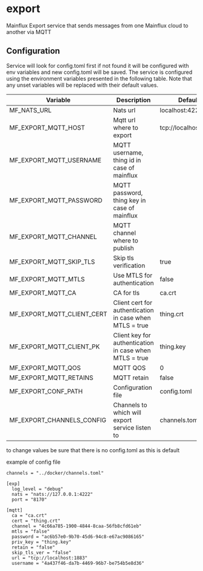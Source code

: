 # export
Mainflux Export service that sends messages from one Mainflux cloud to another via MQTT


## Configuration

Service will look for config.toml first if not found it will  be configured 
with env variables and new config.toml will be saved.
The service is configured using the environment variables presented in the
following table. Note that any unset variables will be replaced with their
default values.

| Variable                      | Description                                                   | Default               |
|-------------------------------|---------------------------------------------------------------|-----------------------|
| MF_NATS_URL                   | Nats url                                                      | localhost:4222        |
| MF_EXPORT_MQTT_HOST           | Mqtt url where to export                                      | tcp://localhost:1883  |
| MF_EXPORT_MQTT_USERNAME       | MQTT username, thing id in case of mainflux                   |                       | 
| MF_EXPORT_MQTT_PASSWORD       | MQTT password, thing key in case of mainflux                  |                       |
| MF_EXPORT_MQTT_CHANNEL        | MQTT channel where to publish                                 |                       |
| MF_EXPORT_MQTT_SKIP_TLS       | Skip tls verification                                         | true                  |
| MF_EXPORT_MQTT_MTLS           | Use MTLS for authentication                                   | false                 |
| MF_EXPORT_MQTT_CA             | CA for tls                                                    | ca.crt                |
| MF_EXPORT_MQTT_CLIENT_CERT    | Client cert for authentication in case when MTLS = true       | thing.crt             |
| MF_EXPORT_MQTT_CLIENT_PK      | Client key for authentication in case when MTLS = true        | thing.key             |
| MF_EXPORT_MQTT_QOS            | MQTT QOS                                                      | 0                     |
| MF_EXPORT_MQTT_RETAINS        | MQTT retain                                                   | false                 |
| MF_EXPORT_CONF_PATH           | Configuration file                                            | config.toml           |
| MF_EXPORT_CHANNELS_CONFIG     | Channels to which will export service listen to               | channels.toml         |

to change values be sure that there is no config.toml as this is default

example of config file

```
channels = "../docker/channels.toml"

[exp]
  log_level = "debug"
  nats = "nats://127.0.0.1:4222"
  port = "8170"

[mqtt]
  ca = "ca.crt"
  cert = "thing.crt"
  channel = "4c66a785-1900-4844-8caa-56fb8cfd61eb"
  mtls = "false"
  password = "ac6b57e0-9b70-45d6-94c8-e67ac9086165"
  priv_key = "thing.key"
  retain = "false"
  skip_tls_ver = "false"
  url = "tcp://localhost:1883"
  username = "4a437f46-da7b-4469-96b7-be754b5e8d36"
```